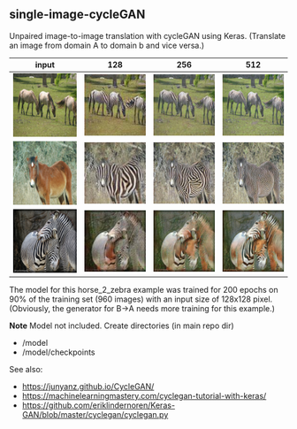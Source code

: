 ## single-image-cycleGAN
Unpaired image-to-image translation with cycleGAN using Keras. (Translate an image from domain A to domain b and vice versa.)


input  | 128 | 256 |  512
:-------------------------:|:-------------------------:|:-------------------------:|:-------------------------:
<img src="readme_files/horse_2_zebra_1_in.jpg" width="200" />|<img src="readme_files/horse_2_zebra_1_128.jpg" width="200" />|<img src="readme_files/horse_2_zebra_1_256.jpg" width="200" />|<img src="readme_files/horse_2_zebra_1_512.jpg" width="200" />
<img src="readme_files/horse_2_zebra_2_in.jpg" width="200" />|<img src="readme_files/horse_2_zebra_2_128.jpg" width="200" />|<img src="readme_files/horse_2_zebra_2_256.jpg" width="200" />|<img src="readme_files/horse_2_zebra_2_512.jpg" width="200" />
<img src="readme_files/zebra_2_horse_1_in.jpg" width="200" />|<img src="readme_files/zebra_2_horse_1_128.jpg" width="200" />|<img src="readme_files/zebra_2_horse_1_256.jpg" width="200" />|<img src="readme_files/zebra_2_horse_1_512.jpg" width="200" />
    

The model for this horse_2_zebra example was trained for 200 epochs on 90% of the training set (960 images) with an input size of 128x128 pixel.    
(Obviously, the generator for B->A needs more training for this example.)
    
**Note**
Model not included. Create directories (in  main repo dir)
- /model
- /model/checkpoints

See also:
- https://junyanz.github.io/CycleGAN/
- https://machinelearningmastery.com/cyclegan-tutorial-with-keras/
- https://github.com/eriklindernoren/Keras-GAN/blob/master/cyclegan/cyclegan.py